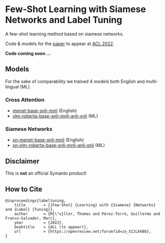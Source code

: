 # Few-Shot Learning with Siamese Networks and Label Tuning
A few-shot learning method based on siamese networks.

Code & models for the [paper](https://openreview.net/forum?id=za_XIJLkkB8) to appear at [ACL 2022](https://www.2022.aclweb.org/).

**Code coming soon ...**

## Models

For the sake of comparability we trained 4 models both English and multi-lingual (ML).


### Cross Attention

* [mpnet-base-snli-mnli](https://huggingface.co/symanto/mpnet-base-snli-mnli) (English)
* [xlm-roberta-base-snli-mnli-anli-xnli](https://huggingface.co/symanto/xlm-roberta-base-snli-mnli-anli-xnli) (ML)

### Siamese Networks

* [sn-mpnet-base-snli-mnli](https://huggingface.co/symanto/sn-mpnet-base-snli-mnli) (English)
* [sn-xlm-roberta-base-snli-mnli-anli-xnli](https://huggingface.co/symanto/sn-xlm-roberta-base-snli-mnli-anli-xnli) (ML)

## Disclaimer

This is **not** an official Symanto product!

## How to Cite

```
@inproceedings{labeltuning,
	title        = {{Few-Shot} {Learning} with {Siamese} {Networks} and {Label} {Tuning}},
	author       = {M{\"u}ller, Thomas and Pérez-Torró, Guillermo and Franco-Salvador, Marc},
	year         = {2022},
	booktitle    = {ACL (to appear)},
	url          = {https://openreview.net/forum?id=za_XIJLkkB8},
}
```

